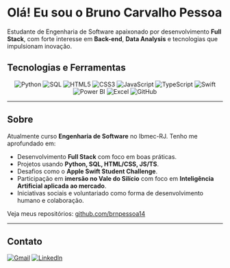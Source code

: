 # Olá! Eu sou o Bruno Carvalho Pessoa

Estudante de Engenharia de Software apaixonado por desenvolvimento **Full Stack**, com forte interesse em **Back-end**, **Data Analysis** e tecnologias que impulsionam inovação.

## Tecnologias e Ferramentas

<div align="center">

![Python](https://img.shields.io/badge/Python-3776AB?style=for-the-badge&logo=python&logoColor=white)
![SQL](https://img.shields.io/badge/SQL-336791?style=for-the-badge&logo=postgresql&logoColor=white)
![HTML5](https://img.shields.io/badge/HTML5-E34F26?style=for-the-badge&logo=html5&logoColor=white)
![CSS3](https://img.shields.io/badge/CSS3-1572B6?style=for-the-badge&logo=css3&logoColor=white)
![JavaScript](https://img.shields.io/badge/JavaScript-F7DF1E?style=for-the-badge&logo=javascript&logoColor=black)
![TypeScript](https://img.shields.io/badge/TypeScript-007ACC?style=for-the-badge&logo=typescript&logoColor=white)
![Swift](https://img.shields.io/badge/Swift-FA7343?style=for-the-badge&logo=swift&logoColor=white)
![Power BI](https://img.shields.io/badge/Power_BI-F2C811?style=for-the-badge&logo=powerbi&logoColor=black)
![Excel](https://img.shields.io/badge/Excel-217346?style=for-the-badge&logo=microsoft-excel&logoColor=white)
![GitHub](https://img.shields.io/badge/GitHub-100000?style=for-the-badge&logo=github&logoColor=white)

</div>

---

## Sobre

Atualmente curso **Engenharia de Software** no Ibmec-RJ. Tenho me aprofundado em:

- Desenvolvimento **Full Stack** com foco em boas práticas.
- Projetos usando **Python, SQL, HTML/CSS, JS/TS**.
- Desafios como o **Apple Swift Student Challenge**.
- Participação em **imersão no Vale do Silício** com foco em **Inteligência Artificial aplicada ao mercado**.
- Iniciativas sociais e voluntariado como forma de desenvolvimento humano e colaboração.

Veja meus repositórios: [github.com/brnpessoa14](https://github.com/brnpessoa14)

---

## Contato

<div align="left">

[![Gmail](https://img.shields.io/badge/Gmail-D14836?style=for-the-badge&logo=gmail&logoColor=white)](mailto:brn.crpa@gmail.com)
[![LinkedIn](https://img.shields.io/badge/-LinkedIn-0A66C2?style=for-the-badge&logo=linkedin&logoColor=white)](https://www.linkedin.com/in/bruno-carvalho-pessoa/)

</div>
